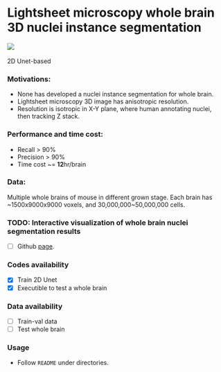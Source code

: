 # Lightsheet microscopy whole brain 3D nuclei instance segmentation
[![](https://img.shields.io/badge/github-_project_-blue?style=social&logo=github)](https://github.com/Chrisa142857/Lightsheet_microscopy_image_3D_nuclei_instance_segmentation) &ensp;

2D Unet-based

### Motivations:
 - None has developed a nuclei instance segmentation for whole brain.
 - Lightsheet microscopy 3D image has anisotropic resolution.
 - Resolution is isotropic in X-Y plane, where human annotating nuclei, then tracking Z stack.

### Performance and time cost:
 - Recall > 90% 
 - Precision > 90%
 - Time cost ~= **12**hr/brain

### Data:
Multiple whole brains of mouse in different grown stage. Each brain has ~1500x9000x9000 voxels, and 30,000,000~50,000,000 cells.

### TODO: Interactive visualization of whole brain nuclei segmentation results
 - [ ] Github [page](http://lightsheet-nis.ziquanw.com/).

### Codes availability
 - [x] Train 2D Unet
 - [x] Executible to test a whole brain

### Data availability
 - [ ] Train-val data
 - [ ] Test whole brain

### Usage
 - Follow `README` under directories.